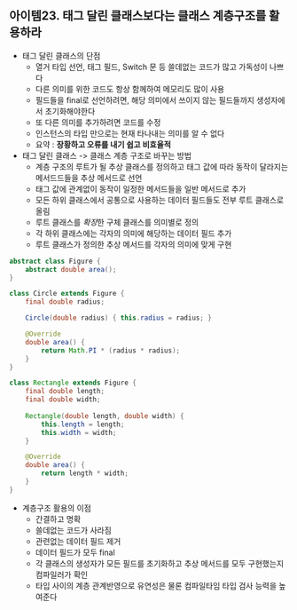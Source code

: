 ## 아이템23. 태그 달린 클래스보다는 클래스 계층구조를 활용하라
* 태그 달린 클래스의 단점
	* 열거 타입 선언, 태그 필드, Switch 문 등 쓸데없는 코드가 많고 가독성이 나쁘다
	* 다른 의미를 위한 코드도 항상 함께하여 메모리도 많이 사용
	* 필드들을 final로 선언하려면, 해당 의미에서 쓰이지 않는 필드들까지 생성자에서 초기화해야한다
	* 또 다른 의미를 추가하려면 코드를 수정
	* 인스턴스의 타입 만으로는 현재 타나내는 의미를 알 수 없다
	* 요약 : **장황하고 오류를 내기 쉽고 비효율적**
* 태그 달린 클래스 -> 클래스 계층 구조로 바꾸는 방법
	* 계층 구조의 루트가 될 추상 클래스를 정의하고 태그 값에 따라 동작이 달라지는 메서드드들을 추상 메서드로 선언
	* 태그 값에 관계없이 동작이 일정한 메서드들을 일반 메서드로 추가
	* 모든 하위 클래스에서 공통으로 사용하는 데이터 필드들도 전부 루트 클래스로 올림
	* 루트 클래스를 *확장*한 구체 클래스를 의미별로 정의
	* 각 하위 클래스에는 각자의 의미에 해당하는 데이터 필드 추가
	* 루트 클래스가 정의한 추상 메서드를 각자의 의미에 맞게 구현
```java
abstract class Figure {
	abstract double area();
}

class Circle extends Figure {
	final double radius;

	Circle(double radius) { this.radius = radius; }

	@Override
	double area() {
		return Math.PI * (radius * radius);
	}
}

class Rectangle extends Figure {
	final double length;
	final double width;
	
	Rectangle(double length, double width) {
		this.length = length;
		this.width = width;
	}

	@Override
	double area() {
		return length * width;
	}
}
```
* 계층구조 활용의 이점
	* 간결하고 명확
	* 쓸데없는 코드가 사라짐
	* 관련없는 데이터 필드 제거
	* 데이터 필드가 모두 final
	* 각 클래스의 생성자가 모든 필드를 초기화하고 추상 메서드를 모두 구현했는지 컴파일러가 확인
	* 타입 사이의 계층 관계반영으로 유연성은 물론 컴파일타임 타입 검사 능력을 높여준다
<!--stackedit_data:
eyJoaXN0b3J5IjpbLTE4NDIxNjU5MjAsLTExODQyNTAzNjJdfQ
==
-->